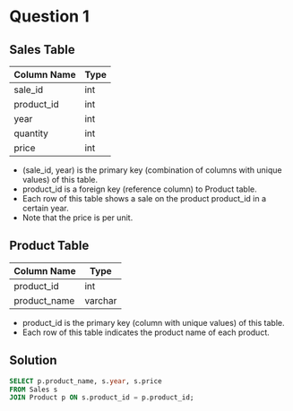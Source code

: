 # Question 1
## Sales Table

| Column Name | Type    |
|-------------|---------|
| sale_id     | int     |
| product_id  | int     |
| year        | int     |
| quantity    | int     |
| price       | int     |

- (sale_id, year) is the primary key (combination of columns with unique values) of this table.
- product_id is a foreign key (reference column) to Product table.
- Each row of this table shows a sale on the product product_id in a certain year.
- Note that the price is per unit.

## Product Table

| Column Name  | Type    |
|--------------|---------|
| product_id   | int     |
| product_name | varchar |

- product_id is the primary key (column with unique values) of this table.
- Each row of this table indicates the product name of each product.

## Solution

```sql
SELECT p.product_name, s.year, s.price
FROM Sales s
JOIN Product p ON s.product_id = p.product_id;

